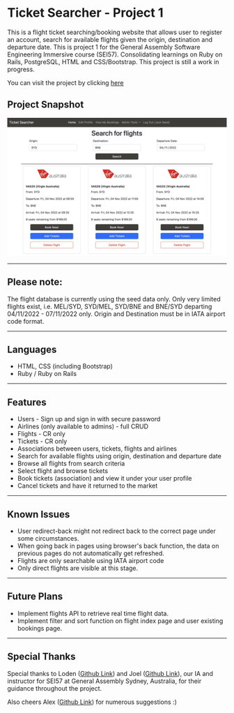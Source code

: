 # Ticket Searcher - Project 1
This is a flight ticket searching/booking website that allows user to register an account, search for available flights given the origin, destination and departure date. This is project 1 for the General Assembly Software Engineering Immersive course (SEI57). Consolidating learnings on Ruby on Rails, PostgreSQL, HTML and CSS/Bootstrap. This project is still a work in progress.

You can visit the project by clicking [here](https://project1-ticket-searchr.herokuapp.com/)

## Project Snapshot
![Sample Page](readme_images/readme.jpg)

---

## Please note:
The flight database is currently using the seed data only. Only very limited flights exist, i.e. MEL/SYD, SYD/MEL, SYD/BNE and BNE/SYD departing 04/11/2022 - 07/11/2022 only. Origin and Destination must be in IATA airport code format.

---

## Languages
* HTML, CSS (including Bootstrap)
* Ruby / Ruby on Rails

---

## Features
* Users - Sign up and sign in with secure password
* Airlines (only available to admins) - full CRUD
* Flights - CR only
* Tickets - CR only
* Associations between users, tickets, flights and airlines
* Search for available flights using origin, destination and departure date
* Browse all flights from search criteria
* Select flight and browse tickets
* Book tickets (association) and view it under your user profile
* Cancel tickets and have it returned to the market

---

## Known Issues
* User redirect-back might not redirect back to the correct page under some circumstances.
* When going back in pages using browser's back function, the data on previous pages do not automatically get refreshed.
* Flights are only searchable using IATA airport code
* Only direct flights are visible at this stage.

---

## Future Plans
* Implement flights API to retrieve real time flight data.
* Implement filter and sort function on flight index page and user existing bookings page.

---

## Special Thanks
Special thanks to Loden ([Github Link](https://github.com/Tenzang)) and Joel ([Github Link](https://github.com/wofockham)), our IA and instructor for SEI57 at General Assembly Sydney, Australia, for their guidance throughout the project.

Also cheers Alex ([Github Link](https://github.com/Anico94?tab=repositories)) for numerous suggestions :)